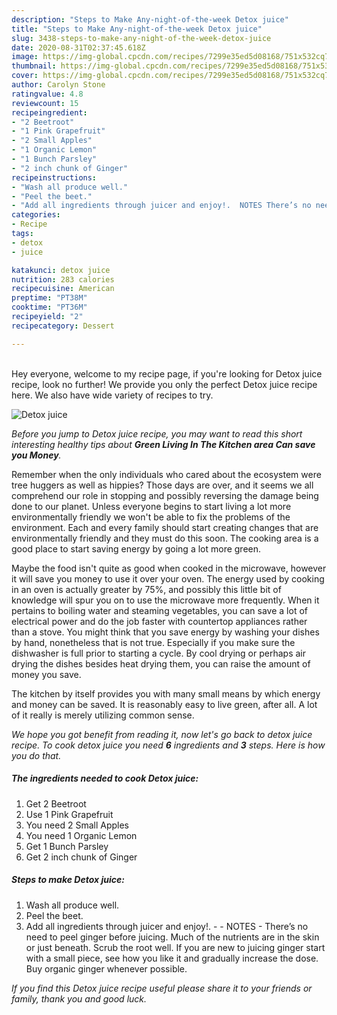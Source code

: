 ```yaml
---
description: "Steps to Make Any-night-of-the-week Detox juice"
title: "Steps to Make Any-night-of-the-week Detox juice"
slug: 3438-steps-to-make-any-night-of-the-week-detox-juice
date: 2020-08-31T02:37:45.618Z
image: https://img-global.cpcdn.com/recipes/7299e35ed5d08168/751x532cq70/detox-juice-recipe-main-photo.jpg
thumbnail: https://img-global.cpcdn.com/recipes/7299e35ed5d08168/751x532cq70/detox-juice-recipe-main-photo.jpg
cover: https://img-global.cpcdn.com/recipes/7299e35ed5d08168/751x532cq70/detox-juice-recipe-main-photo.jpg
author: Carolyn Stone
ratingvalue: 4.8
reviewcount: 15
recipeingredient:
- "2 Beetroot"
- "1 Pink Grapefruit"
- "2 Small Apples"
- "1 Organic Lemon"
- "1 Bunch Parsley"
- "2 inch chunk of Ginger"
recipeinstructions:
- "Wash all produce well."
- "Peel the beet."
- "Add all ingredients through juicer and enjoy!.  NOTES There’s no need to peel ginger before juicing. Much of the nutrients are in the skin or just beneath. Scrub the root well. If you are new to juicing ginger start with a small piece, see how you like it and gradually increase the dose. Buy organic ginger whenever possible."
categories:
- Recipe
tags:
- detox
- juice

katakunci: detox juice 
nutrition: 283 calories
recipecuisine: American
preptime: "PT38M"
cooktime: "PT36M"
recipeyield: "2"
recipecategory: Dessert

---
```

<br>
Hey everyone, welcome to my recipe page, if you're looking for Detox juice recipe, look no further! We provide you only the perfect Detox juice recipe here. We also have wide variety of recipes to try.
<br>


![Detox juice](https://img-global.cpcdn.com/recipes/7299e35ed5d08168/751x532cq70/detox-juice-recipe-main-photo.jpg)

<i>Before you jump to Detox juice recipe, you may want to read this short interesting healthy tips about 
<strong>Green Living In The Kitchen area Can save you Money</strong>.</i>
</br>

Remember when the only individuals who cared about the ecosystem were tree huggers as well as hippies? Those days are over, and it seems we all comprehend our role in stopping and possibly reversing the damage being done to our planet. Unless everyone begins to start living a lot more environmentally friendly we won't be able to fix the problems of the environment. Each and every family should start creating changes that are environmentally friendly and they must do this soon. The cooking area is a good place to start saving energy by going a lot more green.

Maybe the food isn't quite as good when cooked in the microwave, however it will save you money to use it over your oven. The energy used by cooking in an oven is actually greater by 75%, and possibly this little bit of knowledge will spur you on to use the microwave more frequently. When it pertains to boiling water and steaming vegetables, you can save a lot of electrical power and do the job faster with countertop appliances rather than a stove. You might think that you save energy by washing your dishes by hand, nonetheless that is not true. Especially if you make sure the dishwasher is full prior to starting a cycle. By cool drying or perhaps air drying the dishes besides heat drying them, you can raise the amount of money you save.

The kitchen by itself provides you with many small means by which energy and money can be saved. It is reasonably easy to live green, after all. A lot of it really is merely utilizing common sense.


<i>We hope you got benefit from reading it, now let's go back to detox juice recipe. To cook detox juice you need <strong>6</strong> ingredients and <strong>3</strong> steps. Here is how you do that.
</i>

##### The ingredients needed to cook Detox juice:

1. Get 2 Beetroot
1. Use 1 Pink Grapefruit
1. You need 2 Small Apples
1. You need 1 Organic Lemon
1. Get 1 Bunch Parsley
1. Get 2 inch chunk of Ginger


##### Steps to make Detox juice:

1. Wash all produce well.
1. Peel the beet.
1. Add all ingredients through juicer and enjoy!. -  - NOTES - There’s no need to peel ginger before juicing. Much of the nutrients are in the skin or just beneath. Scrub the root well. If you are new to juicing ginger start with a small piece, see how you like it and gradually increase the dose. Buy organic ginger whenever possible.


<i>If you find this Detox juice recipe useful please share it to your friends or family, thank you and good luck.</i>
